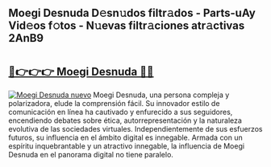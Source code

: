 ## Moegi Desnuda D𝚎sn𝚞dos filtr𝚊dos - Parts-uAy Vid𝚎os f𝚘tos - N𝚞evas filtr𝚊ciones atr𝚊ctivas 2AnB9

# <h2><a href="http://mb9kdd.tromn.icu/?c=Moegi+Desnuda">🔗👉👉👉 Moegi Desnuda 🔗🔗</a></h2>

[![Moegi Desnuda nuevo](https://i.imgur.com/pEAQMta.gif)](http://mb9kdd.tromn.icu/?c=Moegi+Desnuda)
Moegi Desnuda, una persona compleja y polarizadora, elude la comprensión fácil. Su innovador estilo de comunicación en línea ha cautivado y enfurecido a sus seguidores, encendiendo debates sobre ética, autorrepresentación y la naturaleza evolutiva de las sociedades virtuales. Independientemente de sus esfuerzos futuros, su influencia en el ámbito digital es innegable. Armada con un espíritu inquebrantable y un atractivo innegable, la influencia de Moegi Desnuda en el panorama digital no tiene paralelo.
